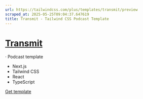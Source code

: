 ```yaml
---
url: https://tailwindcss.com/plus/templates/transmit/preview
scraped_at: 2025-05-25T09:04:37.647619
title: Transmit - Tailwind CSS Podcast Template
---
```


# [Transmit](https://tailwindcss.com/plus/templates/transmit)
·
Podcast template
  * Next.js
  * Tailwind CSS
  * React
  * TypeScript


[](https://transmit.tailwindui.com)
[Get template](https://tailwindcss.com/plus/templates/transmit#pricing)

